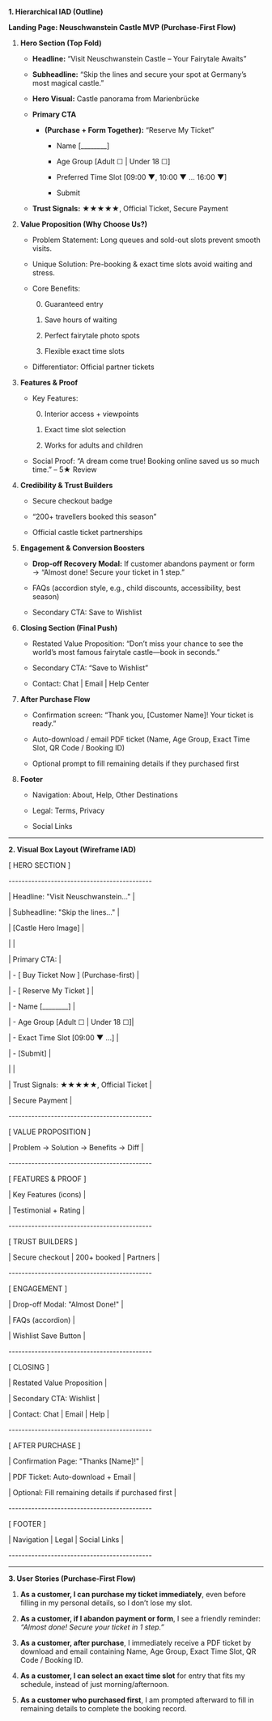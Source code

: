 **1\. Hierarchical IAD (Outline)**

**Landing Page: Neuschwanstein Castle MVP (Purchase-First Flow)**

1. **Hero Section (Top Fold)**

   * **Headline:** “Visit Neuschwanstein Castle – Your Fairytale Awaits”

   * **Subheadline:** “Skip the lines and secure your spot at Germany’s most magical castle.”

   * **Hero Visual:** Castle panorama from Marienbrücke

   * **Primary CTA**

     * **(Purchase \+ Form Together):** “Reserve My Ticket”

       * Name \[\_\_\_\_\_\_\_\_\]

       * Age Group \[Adult ☐ | Under 18 ☐\]

       * Preferred Time Slot \[09:00 ▼, 10:00 ▼ … 16:00 ▼\]

       * Submit

   * **Trust Signals:** ★★★★★, Official Ticket, Secure Payment

2. **Value Proposition (Why Choose Us?)**

   * Problem Statement: Long queues and sold-out slots prevent smooth visits.

   * Unique Solution: Pre-booking & exact time slots avoid waiting and stress.

   * Core Benefits:

     0. Guaranteed entry

     1. Save hours of waiting

     2. Perfect fairytale photo spots

     3. Flexible exact time slots

   * Differentiator: Official partner tickets

2. **Features & Proof**

   * Key Features:

     0. Interior access \+ viewpoints

     1. Exact time slot selection

     2. Works for adults and children

   * Social Proof: “A dream come true\! Booking online saved us so much time.” – 5★ Review

3. **Credibility & Trust Builders**

   * Secure checkout badge

   * “200+ travellers booked this season”

   * Official castle ticket partnerships

4. **Engagement & Conversion Boosters**

   * **Drop-off Recovery Modal:** If customer abandons payment or form → “Almost done\! Secure your ticket in 1 step.”

   * FAQs (accordion style, e.g., child discounts, accessibility, best season)

   * Secondary CTA: Save to Wishlist

5. **Closing Section (Final Push)**

   * Restated Value Proposition: “Don’t miss your chance to see the world’s most famous fairytale castle—book in seconds.”

   * Secondary CTA: “Save to Wishlist”

   * Contact: Chat | Email | Help Center

6. **After Purchase Flow**

   * Confirmation screen: “Thank you, \[Customer Name\]\! Your ticket is ready.”

   * Auto-download / email PDF ticket (Name, Age Group, Exact Time Slot, QR Code / Booking ID)

   * Optional prompt to fill remaining details if they purchased first

7. **Footer**

   * Navigation: About, Help, Other Destinations

   * Legal: Terms, Privacy

   * Social Links

---

**2\. Visual Box Layout (Wireframe IAD)**

\[ HERO SECTION \]

\--------------------------------------------

| Headline: "Visit Neuschwanstein..."      |

| Subheadline: "Skip the lines..."         |

| \[Castle Hero Image\]                      |

|                                          |

| Primary CTA:                             |

|   \- \[ Buy Ticket Now \] (Purchase-first)  |

|   \- \[ Reserve My Ticket \]                |

|       \- Name \[\_\_\_\_\_\_\_\_\]                  |

|       \- Age Group \[Adult ☐ | Under 18 ☐\]|

|       \- Exact Time Slot \[09:00 ▼ ...\]   |

|       \- \[Submit\]                         |

|                                          |

| Trust Signals: ★★★★★, Official Ticket    |

| Secure Payment                            |

\--------------------------------------------

\[ VALUE PROPOSITION \]

| Problem → Solution → Benefits → Diff     |

\--------------------------------------------

\[ FEATURES & PROOF \]

| Key Features (icons)                     |

| Testimonial \+ Rating                     |

\--------------------------------------------

\[ TRUST BUILDERS \]

| Secure checkout | 200+ booked | Partners |

\--------------------------------------------

\[ ENGAGEMENT \]

| Drop-off Modal: "Almost Done\!"           |

| FAQs (accordion)                         |

| Wishlist Save Button                     |

\--------------------------------------------

\[ CLOSING \]

| Restated Value Proposition               |

| Secondary CTA: Wishlist                  |

| Contact: Chat | Email | Help             |

\--------------------------------------------

\[ AFTER PURCHASE \]

| Confirmation Page: "Thanks \[Name\]\!"      |

| PDF Ticket: Auto-download \+ Email        |

| Optional: Fill remaining details if purchased first |

\--------------------------------------------

\[ FOOTER \]

| Navigation | Legal | Social Links        |

\--------------------------------------------

---

**3\. User Stories (Purchase-First Flow)**

1. **As a customer, I can purchase my ticket immediately**, even before filling in my personal details, so I don’t lose my slot.

2. **As a customer, if I abandon payment or form**, I see a friendly reminder: *“Almost done\! Secure your ticket in 1 step.”*

3. **As a customer, after purchase**, I immediately receive a PDF ticket by download and email containing Name, Age Group, Exact Time Slot, QR Code / Booking ID.

4. **As a customer, I can select an exact time slot** for entry that fits my schedule, instead of just morning/afternoon.

5. **As a customer who purchased first**, I am prompted afterward to fill in remaining details to complete the booking record.

